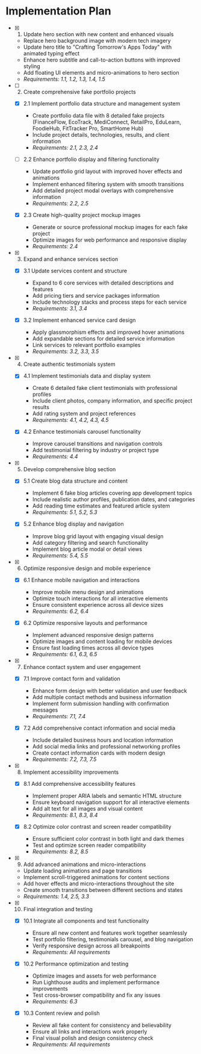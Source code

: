 # Implementation Plan

- [x] 1. Update hero section with new content and enhanced visuals

  - Replace hero background image with modern tech imagery
  - Update hero title to "Crafting Tomorrow's Apps Today" with animated typing effect
  - Enhance hero subtitle and call-to-action buttons with improved styling
  - Add floating UI elements and micro-animations to hero section
  - _Requirements: 1.1, 1.2, 1.3, 1.4, 1.5_

- [ ] 2. Create comprehensive fake portfolio projects

  - [x] 2.1 Implement portfolio data structure and management system

    - Create portfolio data file with 8 detailed fake projects (FinanceFlow, EcoTrack, MediConnect, RetailPro, EduLearn, FoodieHub, FitTracker Pro, SmartHome Hub)
    - Include project details, technologies, results, and client information
    - _Requirements: 2.1, 2.3, 2.4_

  - [ ] 2.2 Enhance portfolio display and filtering functionality

    - Update portfolio grid layout with improved hover effects and animations
    - Implement enhanced filtering system with smooth transitions
    - Add detailed project modal overlays with comprehensive information
    - _Requirements: 2.2, 2.5_

  - [x] 2.3 Create high-quality project mockup images

    - Generate or source professional mockup images for each fake project
    - Optimize images for web performance and responsive display
    - _Requirements: 2.4_

- [x] 3. Expand and enhance services section

  - [x] 3.1 Update services content and structure

    - Expand to 6 core services with detailed descriptions and features
    - Add pricing tiers and service packages information
    - Include technology stacks and process steps for each service
    - _Requirements: 3.1, 3.4_

  - [x] 3.2 Implement enhanced service card design

    - Apply glassmorphism effects and improved hover animations
    - Add expandable sections for detailed service information
    - Link services to relevant portfolio examples
    - _Requirements: 3.2, 3.3, 3.5_

- [x] 4. Create authentic testimonials system

  - [x] 4.1 Implement testimonials data and display system

    - Create 6 detailed fake client testimonials with professional profiles
    - Include client photos, company information, and specific project results
    - Add rating system and project references
    - _Requirements: 4.1, 4.2, 4.3, 4.5_

  - [x] 4.2 Enhance testimonials carousel functionality

    - Improve carousel transitions and navigation controls
    - Add testimonial filtering by industry or project type
    - _Requirements: 4.4_

- [x] 5. Develop comprehensive blog section

  - [x] 5.1 Create blog data structure and content

    - Implement 6 fake blog articles covering app development topics
    - Include realistic author profiles, publication dates, and categories
    - Add reading time estimates and featured article system
    - _Requirements: 5.1, 5.2, 5.3_

  - [x] 5.2 Enhance blog display and navigation

    - Improve blog grid layout with engaging visual design
    - Add category filtering and search functionality
    - Implement blog article modal or detail views
    - _Requirements: 5.4, 5.5_

- [x] 6. Optimize responsive design and mobile experience

  - [x] 6.1 Enhance mobile navigation and interactions

    - Improve mobile menu design and animations
    - Optimize touch interactions for all interactive elements
    - Ensure consistent experience across all device sizes
    - _Requirements: 6.2, 6.4_

  - [x] 6.2 Optimize responsive layouts and performance

    - Implement advanced responsive design patterns
    - Optimize images and content loading for mobile devices
    - Ensure fast loading times across all device types
    - _Requirements: 6.1, 6.3, 6.5_

- [x] 7. Enhance contact system and user engagement

  - [x] 7.1 Improve contact form and validation

    - Enhance form design with better validation and user feedback
    - Add multiple contact methods and business information
    - Implement form submission handling with confirmation messages
    - _Requirements: 7.1, 7.4_

  - [x] 7.2 Add comprehensive contact information and social media

    - Include detailed business hours and location information
    - Add social media links and professional networking profiles
    - Create contact information cards with modern design
    - _Requirements: 7.2, 7.3, 7.5_

- [x] 8. Implement accessibility improvements

  - [x] 8.1 Add comprehensive accessibility features

    - Implement proper ARIA labels and semantic HTML structure
    - Ensure keyboard navigation support for all interactive elements
    - Add alt text for all images and visual content
    - _Requirements: 8.1, 8.3, 8.4_

  - [x] 8.2 Optimize color contrast and screen reader compatibility

    - Ensure sufficient color contrast in both light and dark themes
    - Test and optimize screen reader compatibility
    - _Requirements: 8.2, 8.5_

- [x] 9. Add advanced animations and micro-interactions

  - Update loading animations and page transitions
  - Implement scroll-triggered animations for content sections
  - Add hover effects and micro-interactions throughout the site
  - Create smooth transitions between different sections and states
  - _Requirements: 1.4, 2.5, 3.3_

- [x] 10. Final integration and testing


  - [x] 10.1 Integrate all components and test functionality

    - Ensure all new content and features work together seamlessly
    - Test portfolio filtering, testimonials carousel, and blog navigation
    - Verify responsive design across all breakpoints
    - _Requirements: All requirements_

  - [x] 10.2 Performance optimization and testing

    - Optimize images and assets for web performance
    - Run Lighthouse audits and implement performance improvements
    - Test cross-browser compatibility and fix any issues
    - _Requirements: 6.3_

  - [x] 10.3 Content review and polish

    - Review all fake content for consistency and believability
    - Ensure all links and interactions work properly
    - Final visual polish and design consistency check
    - _Requirements: All requirements_

